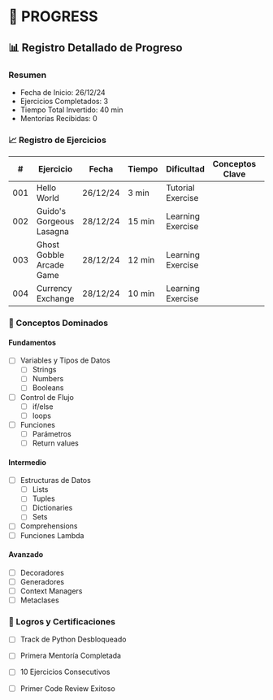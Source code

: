 # 📝 PROGRESS

## 📊 Registro Detallado de Progreso

### Resumen
- Fecha de Inicio: 26/12/24
- Ejercicios Completados: 3
- Tiempo Total Invertido: 40 min
- Mentorías Recibidas: 0

### 📈 Registro de Ejercicios

| #   | Ejercicio                | Fecha    | Tiempo | Dificultad        | Conceptos Clave | Recursos Útiles | Notas |
|-----|--------------------------|----------|--------|-------------------|-----------------|-----------------|-------|
| 001 | Hello World              | 26/12/24 | 3 min  | Tutorial Exercise |                 |                 |       |
| 002 | Guido's Gorgeous Lasagna | 28/12/24 | 15 min | Learning Exercise |                 |                 |       |
| 003 | Ghost Gobble Arcade Game | 28/12/24 | 12 min | Learning Exercise |                 |                 |       |
| 004 | Currency Exchange        | 28/12/24 | 10 min | Learning Exercise |                 |                 |       |

### 🎯 Conceptos Dominados

#### Fundamentos
- [ ] Variables y Tipos de Datos
  - [ ] Strings
  - [ ] Numbers
  - [ ] Booleans
- [ ] Control de Flujo
  - [ ] if/else
  - [ ] loops
- [ ] Funciones
  - [ ] Parámetros
  - [ ] Return values

#### Intermedio
- [ ] Estructuras de Datos
  - [ ] Lists
  - [ ] Tuples
  - [ ] Dictionaries
  - [ ] Sets
- [ ] Comprehensions
- [ ] Funciones Lambda

#### Avanzado
- [ ] Decoradores
- [ ] Generadores
- [ ] Context Managers
- [ ] Metaclases

### 🌟 Logros y Certificaciones
- [ ] Track de Python Desbloqueado
- [ ] Primera Mentoría Completada
- [ ] 10 Ejercicios Consecutivos
- [ ] Primer Code Review Exitoso

